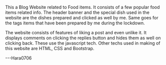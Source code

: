 This a Blog Website related to Food items. It consists of a few popular food items related info. The header banner and the special dish used in the website are the dishes prepared and clicked as well by me. Same goes for the tags items that have been prepared by me during the lockdown. 

The website consists of features of liking a post and even unlike it. It displays comments on clicking the replies button and hides them as well on clicking back. These use the javascript tech. Other techs used in making of this website are HTML, CSS and Bootstrap.

---Hara0706
